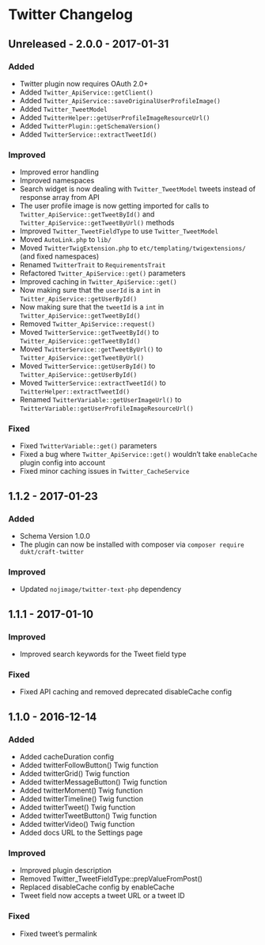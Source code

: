 Twitter Changelog
===================

## Unreleased - 2.0.0 - 2017-01-31

### Added
- Twitter plugin now requires OAuth 2.0+
- Added `Twitter_ApiService::getClient()`
- Added `Twitter_ApiService::saveOriginalUserProfileImage()`
- Added `Twitter_TweetModel`
- Added `TwitterHelper::getUserProfileImageResourceUrl()`
- Added `TwitterPlugin::getSchemaVersion()`
- Added `TwitterService::extractTweetId()`

### Improved
- Improved error handling
- Improved namespaces
- Search widget is now dealing with `Twitter_TweetModel` tweets instead of response array from API
- The user profile image is now getting imported for calls to `Twitter_ApiService::getTweetById()` and `Twitter_ApiService::getTweetByUrl()` methods
- Improved `Twitter_TweetFieldType` to use `Twitter_TweetModel`
- Moved `AutoLink.php` to `lib/`
- Moved `TwitterTwigExtension.php` to `etc/templating/twigextensions/` (and fixed namespaces)
- Renamed `TwitterTrait` to `RequirementsTrait`
- Refactored `Twitter_ApiService::get()` parameters
- Improved caching in `Twitter_ApiService::get()`
- Now making sure that the `userId` is a `int` in `Twitter_ApiService::getUserById()`
- Now making sure that the `tweetId` is a `int` in `Twitter_ApiService::getTweetById()`
- Removed `Twitter_ApiService::request()` 
- Moved `TwitterService::getTweetById()` to `Twitter_ApiService::getTweetById()`
- Moved `TwitterService::getTweetByUrl()` to `Twitter_ApiService::getTweetByUrl()` 
- Moved `TwitterService::getUserById()` to `Twitter_ApiService::getUserById()`
- Moved `TwitterService::extractTweetId()` to `TwitterHelper::extractTweetId()`
- Renamed `TwitterVariable::getUserImageUrl()` to `TwitterVariable::getUserProfileImageResourceUrl()`

### Fixed
- Fixed `TwitterVariable::get()` parameters
- Fixed a bug where `Twitter_ApiService::get()` wouldn’t take `enableCache` plugin config into account
- Fixed minor caching issues in `Twitter_CacheService`

## 1.1.2 - 2017-01-23

### Added
- Schema Version 1.0.0
- The plugin can now be installed with composer via `composer require dukt/craft-twitter`

### Improved

- Updated `nojimage/twitter-text-php` dependency

## 1.1.1 - 2017-01-10

### Improved

- Improved search keywords for the Tweet field type

### Fixed

- Fixed API caching and removed deprecated disableCache config

## 1.1.0 - 2016-12-14

### Added

- Added cacheDuration config
- Added twitterFollowButton() Twig function
- Added twitterGrid() Twig function
- Added twitterMessageButton() Twig function
- Added twitterMoment() Twig function
- Added twitterTimeline() Twig function
- Added twitterTweet() Twig function
- Added twitterTweetButton() Twig function
- Added twitterVideo() Twig function
- Added docs URL to the Settings page

### Improved

- Improved plugin description
- Removed Twitter_TweetFieldType::prepValueFromPost()
- Replaced disableCache config by enableCache
- Tweet field now accepts a tweet URL or a tweet ID

### Fixed

- Fixed tweet’s permalink